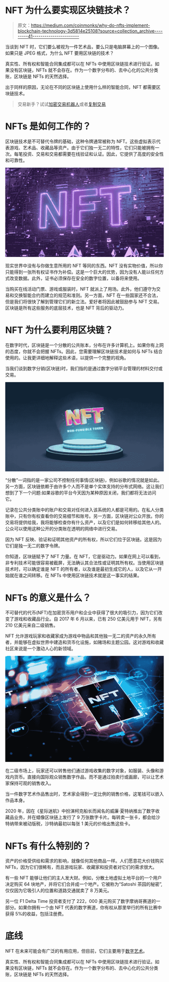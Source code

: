 # NFT 为什么要实现区块链技术？

> 原文：<https://medium.com/coinmonks/why-do-nfts-implement-blockchain-technology-3d5814e25108?source=collection_archive---------41----------------------->

当谈到 NFT 时，它们要么被视为一件艺术品，要么只是电脑屏幕上的一个图像。如果只是 JPEG 格式，为什么 NFT 要用区块链的技术？

真实性、所有权和智能合同集成都可以在 NFTs 中使用区块链技术进行验证。如果没有区块链，NFTs 就不会存在。作为一个数字分布的、去中心化的公共分类账，区块链是 NFTs 的天然选择。

出于同样的原因，无论在不同的区块链上使用什么样的智能合同，NFT 都需要区块链技术。

> 交易新手？试试[加密交易机器人](/coinmonks/crypto-trading-bot-c2ffce8acb2a)或者[复制交易](/coinmonks/top-10-crypto-copy-trading-platforms-for-beginners-d0c37c7d698c)

# NFTs 是如何工作的？

区块链技术是不可替代令牌的基础，这种令牌通常被称为 NFT。这些虚拟表示代表游戏、艺术品、收藏品等资产。由于它们独一无二的特性，它们只能被拥有一次。每笔投资、交易和交易都需要在线验证和认证。因此，它提供了高度的安全性和可靠性。

![](img/a0f3f0b2ef2903cd894ee008c4cfe845.png)

现实世界中没有与你做生意所用的 NFT 等同的东西。NFT 没有实物价值，所以你只能得到一张所有权证书作为补偿。这是一个巨大的优势，因为没有人能以任何方式改变数据。此外，证书必须保存在安全的数字位置，以备将来使用。

当购买在线活动门票、游戏或服装时，NFT 就派上了用场。此外，他们遵守为交易和交换智能合约而建立的规范和准则。另一方面，NFT 在一些国家还不合法，但是我们将很快了解到管理它们的新立法。爱好者将因此被鼓励参与 NFT 交易。区块链是所有这些服务的底层技术，也是 NFT 背后的驱动力。

# NFT 为什么要利用区块链？

在数字时代，区块链是一个分散的公共账本，分布在许多计算机上。如果你有上网的态度，你就不会把握 NFTs。因此，您需要理解区块链技术是如何与 NFTs 结合使用的。让我更详细地解释这些术语，以提供一个完整的视角。

当我们谈到数字分销(区块链)时，我们指的是通过数字分销平台管理的材料交付或交易。

![](img/b4fc370390cf82863f2a8e67e478c4a7.png)

“分散”一词指的是一家公司不控制任何事情(区块链)，例如谷歌的情况就是如此。另一方面，区块链依赖于由许多个人而不是单个实体支持的分布式网络。这让我们想到了下一个问题:如果谷歌的平台今天因为某种原因关闭，我们都将无法访问它。

记录在公共分类账中的账户和交易对任何进入该系统的人都是可用的。在私人分类账中，只有你有权查看你的交易细节和账号。另一方面，区块链对公众开放。你的交易将提供给我，我将能够检查你有什么资产，以及它们是如何转移给其他人的。公众可以使用这种公开的分类账在透明的网络中进行交易。

因为 NFT 反映、验证和证明其他资产的所有权，所以它们位于区块链。这是因为它们是独一无二的数字令牌。

你知道，区块链赋予了 NFT 力量。在 NFT，它是驱动力。如果在网上可以看到，非专利技术可能很容易被截屏，无法确认其合法性或证明其所有权。当使用区块链技术时，可以确定谁是 NFT 的所有者，以及谁是最初生成它的人，以及它从一开始就在谁之间转移。在 NFTs 中使用区块链技术就是这一事实的结果。

# NFTs 的意义是什么？

不可替代的代币(NFT)在加密货币用户和企业中获得了很大的吸引力，因为它们改变了游戏和收藏品行业。自 2017 年 6 月以来，已有 250 亿美元用于 NFT，另有 210 亿美元来自二级销售。

NFT 允许游戏玩家和收藏家成为游戏中物品和其他独一无二的资产的永久所有者，并能够在虚拟世界中建造和货币化设施，如赌场和主题公园。这对游戏和收藏社区来说是一个激动人心的新领域。

![](img/529fcfd9a9ad066de0000caa91c4f6db.png)

在二级市场上，玩家还可以转售他们通过游戏收集的数字对象，如服装、头像和游戏内货币。直接向国际观众销售数字作品，而不是通过拍卖行或画廊，可以让艺术家保持可观的销售收入。

当一件数字艺术作品售出时，艺术家会得到一定比例的销售价格，这笔钱可以嵌入作品本身。

2020 年，因在《星际迷航》中扮演柯克船长而闻名的威廉·夏特纳推出了数字收藏品业务，并在蜡像区块链上发行了 9 万张数字卡片。每转卖一张卡，都会给沙特纳带来被动版税，沙特纳最初以每张 1 美元的价格出售这些卡。

# NFTs 有什么特别的？

资产的价格受供给和需求的影响，就像任何其他商品一样。人们愿意花大价钱购买 NFTs，因为它们很稀有，而且游戏玩家、收藏家和投资者对它们的需求很大。

有一些 NFT 能够让他们的主人发大财。例如，分散土地虚拟土地平台的一个用户决定购买 64 块地产，并将它们合并成一个地产。它被称为“Satoshi 茶园的秘密”,仅仅因为它吸引人的位置和道路交通就卖了 8 万美元。

另一位 F1 Delta Time 投资者支付了 222，000 美元购买了数字摩纳哥赛道的一部分。如果你拥有一个由 NFT 代表的数字赛道，你有权从那里举行的所有比赛中获得 5%的收益，包括注册费。

# 底线

NFT 在未来可能会有广泛的有用应用，但目前，它们主要用于[数字艺术](https://tech.eimanbj.com/the-most-effective-tools-for-artists-to-use-in-the-creation-of-nfts/)。

真实性、所有权和智能合同集成都可以在 NFTs 中使用区块链技术进行验证。如果没有区块链，NFTs 就不会存在。作为一个数字分布的、去中心化的公共分类账，区块链是 NFTs 的天然选择。